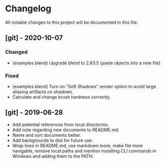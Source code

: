 # Changelog
All notable changes to this project will be documented in this file.


## [git] - 2020-10-07
### Changed
- (examples.blend) Upgrade blend to 2.83.5 (paste objects into a new file)

### Fixed
- (examples.blend) Turn on "Soft Shadows" render option to avoid
  large aliasing artifacts on shadows.
- Calculate and change brush hardness correctly.


## [git] - 2019-06-28
- Add potential references from local directories.
- Add note regarding new documents to README.md.
- Name and sort documents better.
- Add backgrounds to dist for future use.
- Wrap lines in README.md, use markdown more, make file more navigable,
  remove local paths and mention installing CLI commands in Windows and
  adding them to the PATH.
